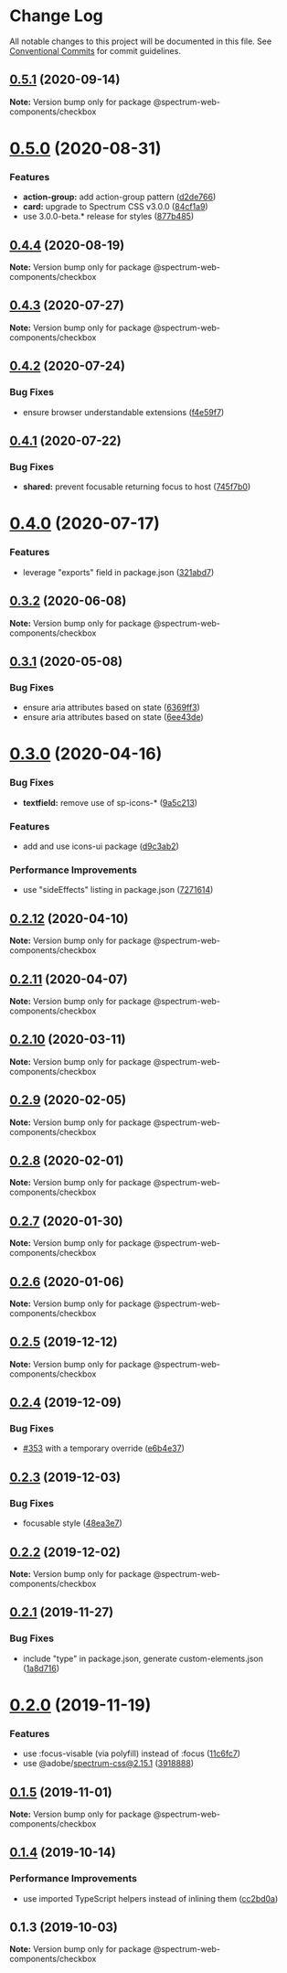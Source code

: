# Change Log

All notable changes to this project will be documented in this file.
See [Conventional Commits](https://conventionalcommits.org) for commit guidelines.

## [0.5.1](https://github.com/adobe/spectrum-web-components/compare/@spectrum-web-components/checkbox@0.5.0...@spectrum-web-components/checkbox@0.5.1) (2020-09-14)

**Note:** Version bump only for package @spectrum-web-components/checkbox

# [0.5.0](https://github.com/adobe/spectrum-web-components/compare/@spectrum-web-components/checkbox@0.4.4...@spectrum-web-components/checkbox@0.5.0) (2020-08-31)

### Features

-   **action-group:** add action-group pattern ([d2de766](https://github.com/adobe/spectrum-web-components/commit/d2de766efde6dfbaa1cd604f99ae3128b4fc81b5))
-   **card:** upgrade to Spectrum CSS v3.0.0 ([84cf1a9](https://github.com/adobe/spectrum-web-components/commit/84cf1a9758b1e357f18efac5763d17d6a4db0578))
-   use 3.0.0-beta.\* release for styles ([877b485](https://github.com/adobe/spectrum-web-components/commit/877b485f20c76ec8f77975747322f572eea88e97))

## [0.4.4](https://github.com/adobe/spectrum-web-components/compare/@spectrum-web-components/checkbox@0.4.3...@spectrum-web-components/checkbox@0.4.4) (2020-08-19)

**Note:** Version bump only for package @spectrum-web-components/checkbox

## [0.4.3](https://github.com/adobe/spectrum-web-components/compare/@spectrum-web-components/checkbox@0.4.2...@spectrum-web-components/checkbox@0.4.3) (2020-07-27)

**Note:** Version bump only for package @spectrum-web-components/checkbox

## [0.4.2](https://github.com/adobe/spectrum-web-components/compare/@spectrum-web-components/checkbox@0.4.1...@spectrum-web-components/checkbox@0.4.2) (2020-07-24)

### Bug Fixes

-   ensure browser understandable extensions ([f4e59f7](https://github.com/adobe/spectrum-web-components/commit/f4e59f76f86369593810463c6406565e28ad97e9))

## [0.4.1](https://github.com/adobe/spectrum-web-components/compare/@spectrum-web-components/checkbox@0.4.0...@spectrum-web-components/checkbox@0.4.1) (2020-07-22)

### Bug Fixes

-   **shared:** prevent focusable returning focus to host ([745f7b0](https://github.com/adobe/spectrum-web-components/commit/745f7b0d23c14efd937e4a0be4d488c5d0865f34))

# [0.4.0](https://github.com/adobe/spectrum-web-components/compare/@spectrum-web-components/checkbox@0.3.2...@spectrum-web-components/checkbox@0.4.0) (2020-07-17)

### Features

-   leverage "exports" field in package.json ([321abd7](https://github.com/adobe/spectrum-web-components/commit/321abd7b7e78ccd9157cff75a1fa3dbd06e81f79))

## [0.3.2](https://github.com/adobe/spectrum-web-components/compare/@spectrum-web-components/checkbox@0.3.1...@spectrum-web-components/checkbox@0.3.2) (2020-06-08)

**Note:** Version bump only for package @spectrum-web-components/checkbox

## [0.3.1](https://github.com/adobe/spectrum-web-components/compare/@spectrum-web-components/checkbox@0.3.0...@spectrum-web-components/checkbox@0.3.1) (2020-05-08)

### Bug Fixes

-   ensure aria attributes based on state ([6369ff3](https://github.com/adobe/spectrum-web-components/commit/6369ff3f35b2ed26777bdbd16bae3b3acd816bf6))
-   ensure aria attributes based on state ([6ee43de](https://github.com/adobe/spectrum-web-components/commit/6ee43de23254f612759cc258705dfe6eed30c418))

# [0.3.0](https://github.com/adobe/spectrum-web-components/compare/@spectrum-web-components/checkbox@0.2.12...@spectrum-web-components/checkbox@0.3.0) (2020-04-16)

### Bug Fixes

-   **textfield:** remove use of sp-icons-\* ([9a5c213](https://github.com/adobe/spectrum-web-components/commit/9a5c213a886146709601a2878484529c315d9f51))

### Features

-   add and use icons-ui package ([d9c3ab2](https://github.com/adobe/spectrum-web-components/commit/d9c3ab212b4f756334e857fc513ccbf0a4dff9cc))

### Performance Improvements

-   use "sideEffects" listing in package.json ([7271614](https://github.com/adobe/spectrum-web-components/commit/7271614c0ca3ccf3566583bb59467eb15a6199cd))

## [0.2.12](https://github.com/adobe/spectrum-web-components/compare/@spectrum-web-components/checkbox@0.2.11...@spectrum-web-components/checkbox@0.2.12) (2020-04-10)

**Note:** Version bump only for package @spectrum-web-components/checkbox

## [0.2.11](https://github.com/adobe/spectrum-web-components/compare/@spectrum-web-components/checkbox@0.2.10...@spectrum-web-components/checkbox@0.2.11) (2020-04-07)

**Note:** Version bump only for package @spectrum-web-components/checkbox

## [0.2.10](https://github.com/adobe/spectrum-web-components/compare/@spectrum-web-components/checkbox@0.2.9...@spectrum-web-components/checkbox@0.2.10) (2020-03-11)

**Note:** Version bump only for package @spectrum-web-components/checkbox

## [0.2.9](https://github.com/adobe/spectrum-web-components/compare/@spectrum-web-components/checkbox@0.2.8...@spectrum-web-components/checkbox@0.2.9) (2020-02-05)

**Note:** Version bump only for package @spectrum-web-components/checkbox

## [0.2.8](https://github.com/adobe/spectrum-web-components/compare/@spectrum-web-components/checkbox@0.2.7...@spectrum-web-components/checkbox@0.2.8) (2020-02-01)

**Note:** Version bump only for package @spectrum-web-components/checkbox

## [0.2.7](https://github.com/adobe/spectrum-web-components/compare/@spectrum-web-components/checkbox@0.2.6...@spectrum-web-components/checkbox@0.2.7) (2020-01-30)

**Note:** Version bump only for package @spectrum-web-components/checkbox

## [0.2.6](https://github.com/adobe/spectrum-web-components/compare/@spectrum-web-components/checkbox@0.2.5...@spectrum-web-components/checkbox@0.2.6) (2020-01-06)

**Note:** Version bump only for package @spectrum-web-components/checkbox

## [0.2.5](https://github.com/adobe/spectrum-web-components/compare/@spectrum-web-components/checkbox@0.2.4...@spectrum-web-components/checkbox@0.2.5) (2019-12-12)

**Note:** Version bump only for package @spectrum-web-components/checkbox

## [0.2.4](https://github.com/adobe/spectrum-web-components/compare/@spectrum-web-components/checkbox@0.2.3...@spectrum-web-components/checkbox@0.2.4) (2019-12-09)

### Bug Fixes

-   [#353](https://github.com/adobe/spectrum-web-components/issues/353) with a temporary override ([e6b4e37](https://github.com/adobe/spectrum-web-components/commit/e6b4e37))

## [0.2.3](https://github.com/adobe/spectrum-web-components/compare/@spectrum-web-components/checkbox@0.2.2...@spectrum-web-components/checkbox@0.2.3) (2019-12-03)

### Bug Fixes

-   focusable style ([48ea3e7](https://github.com/adobe/spectrum-web-components/commit/48ea3e7))

## [0.2.2](https://github.com/adobe/spectrum-web-components/compare/@spectrum-web-components/checkbox@0.2.1...@spectrum-web-components/checkbox@0.2.2) (2019-12-02)

**Note:** Version bump only for package @spectrum-web-components/checkbox

## [0.2.1](https://github.com/adobe/spectrum-web-components/compare/@spectrum-web-components/checkbox@0.2.0...@spectrum-web-components/checkbox@0.2.1) (2019-11-27)

### Bug Fixes

-   include "type" in package.json, generate custom-elements.json ([1a8d716](https://github.com/adobe/spectrum-web-components/commit/1a8d716))

# [0.2.0](https://github.com/adobe/spectrum-web-components/compare/@spectrum-web-components/checkbox@0.1.5...@spectrum-web-components/checkbox@0.2.0) (2019-11-19)

### Features

-   use :focus-visable (via polyfill) instead of :focus ([11c6fc7](https://github.com/adobe/spectrum-web-components/commit/11c6fc7))
-   use @adobe/spectrum-css@2.15.1 ([3918888](https://github.com/adobe/spectrum-web-components/commit/3918888))

## [0.1.5](https://github.com/adobe/spectrum-web-components/compare/@spectrum-web-components/checkbox@0.1.4...@spectrum-web-components/checkbox@0.1.5) (2019-11-01)

**Note:** Version bump only for package @spectrum-web-components/checkbox

## [0.1.4](https://github.com/adobe/spectrum-web-components/compare/@spectrum-web-components/checkbox@0.1.3...@spectrum-web-components/checkbox@0.1.4) (2019-10-14)

### Performance Improvements

-   use imported TypeScript helpers instead of inlining them ([cc2bd0a](https://github.com/adobe/spectrum-web-components/commit/cc2bd0a))

## 0.1.3 (2019-10-03)

**Note:** Version bump only for package @spectrum-web-components/checkbox
